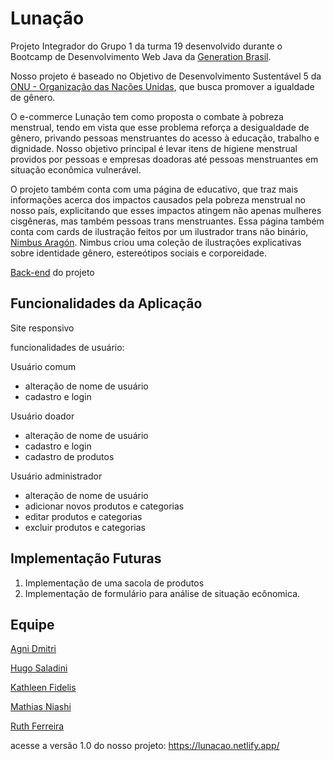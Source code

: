 # Lunação

Projeto Integrador do Grupo 1 da turma 19 desenvolvido durante o Bootcamp de Desenvolvimento Web Java da [Generation Brasil](https://brazil.generation.org/).

Nosso projeto é baseado no Objetivo de Desenvolvimento Sustentável 5 da [ONU - Organização das Nações Unidas](http://www.agenda2030.org.br/ods/5/), que busca promover a igualdade de gênero.

O e-commerce Lunação tem como proposta o combate à pobreza menstrual, tendo em vista que esse problema reforça a desigualdade de gênero, privando pessoas menstruantes do acesso à educação, trabalho e dignidade.
Nosso objetivo principal é levar itens de higiene menstrual providos por pessoas e empresas doadoras até pessoas menstruantes em situação econômica vulnerável. 

O projeto também conta com uma página de educativo, que traz mais informações acerca dos impactos causados pela pobreza menstrual no nosso país, explicitando  que esses impactos atingem não apenas mulheres cisgêneras, mas também pessoas trans menstruantes. Essa página também conta com cards de ilustração feitos por um ilustrador trans não binário, [Nimbus Aragón](https://www.instagram.com/nimbusviridis/ "@nimbusviridis"). Nimbus criou uma coleção de ilustrações explicativas sobre identidade gênero, estereótipos sociais e corporeidade.

[Back-end](https://github.com/Niashi/projeto-lunacao-front/ "Back-end") do projeto

## Funcionalidades da Aplicação

Site responsivo

funcionalidades de usuário:

Usuário comum

- alteração de nome de usuário
- cadastro e login
 
Usuário doador 

- alteração de nome de usuário
- cadastro e login
- cadastro de produtos 

Usuário administrador

- alteração de nome de usuário
- adicionar novos produtos e categorias
- editar produtos e categorias
- excluir produtos e categorias


## Implementação Futuras

1. Implementação de uma sacola de produtos
2. Implementação de formulário para análise de situação ecônomica. 



## Equipe

[Agni Dmitri](https://github.com/agnidmitri "GitHub")

[Hugo Saladini](https://github.com/HugoSaladini "GitHub")

[Kathleen Fidelis](https://github.com/Kathleen-Fidelis "GitHub")

[Mathias Niashi](https://github.com/Niashi "GitHub")

[Ruth Ferreira](https://github.com/ruthfs "GitHub")


acesse a versão 1.0 do nosso projeto: https://lunacao.netlify.app/

